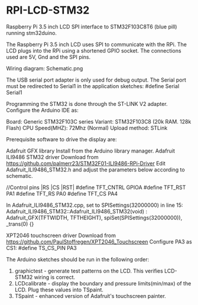 # RPI-LCD-STM32
Raspberry Pi 3.5 inch LCD SPI interface to STM32F103C8T6 (blue pill) running stm32duino.

The Raspberry Pi 3.5 inch LCD uses SPI to communicate with the RPi. The LCD plugs into the RPi using a shortened GPIO socket.
The connections used are 5V, Gnd and the SPI pins.

Wiring diagram:
  Schematic.png
  
The USB serial port adapter is only used for debug output. The Serial port must be redirected to Serial1 in the application
sketches:
  #define Serial Serial1

Programming the STM32 is done through the ST-LINK V2 adapter. Configure the Arduino IDE as:

Board: Generic STM32F103C series
Variant: STM32F103C8 (20k RAM. 128k Flash)
CPU Speed(MHZ): 72Mhz (Normal)
Upload method: STLink

Prerequisite software to drive the display are:

Adafruit GFX library
  Install from the Arduino library manager.
Adafruit ILI9486 STM32 driver
  Download from https://github.com/palmerr23/STM32F01-ILI9486-RPi-Driver
  Edit Adafruit_ILI9486_STM32.h and adjust the parameters below according to schematic.

//Control pins |RS |CS |RST|
#define TFT_CNTRL      GPIOA
#define TFT_RST        PA1
#define TFT_RS         PA0
#define TFT_CS         PA4

In Adafruit_ILI9486_STM32.cpp, set to SPISettings(32000000) in line 15:
  Adafruit_ILI9486_STM32::Adafruit_ILI9486_STM32(void) : Adafruit_GFX(TFTWIDTH, TFTHEIGHT), spiSet(SPISettings(32000000)), _trans(0) {}

XPT2046 touchscreen driver
  Download from https://github.com/PaulStoffregen/XPT2046_Touchscreen
  Configure PA3 as CS1:
  #define TS_CS_PIN  PA3

The Arduino sketches should be run in the following order:

1. graphictest - generate test patterns on the LCD. This verifies LCD-STM32 wiring is correct.
2. LCDcalibrate - display the boundary and pressure limits(min/max) of the LCD. Plug these values into TSpaint.
3. TSpaint - enhanced version of Adafruit's touchscreen painter.

